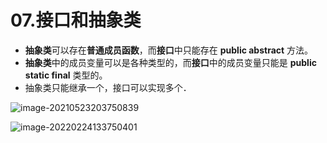 # 07.接口和抽象类

- **抽象类**可以存在**普通成员函数**，而**接口**中只能存在 **public abstract** 方法。 
- **抽象类**中的成员变量可以是各种类型的，而**接口**中的成员变量只能是 **public static final** 类型的。 
- 抽象类只能继承一个，接口可以实现多个． 

![image-20210523203750839](https://raw.githubusercontent.com/TWDH/Leetcode-From-Zero/pictures/img/image-20210523203750839.png)

![image-20220224133750401](https://raw.githubusercontent.com/TWDH/Leetcode-From-Zero/pictures/img/image-20220224133750401.png)

